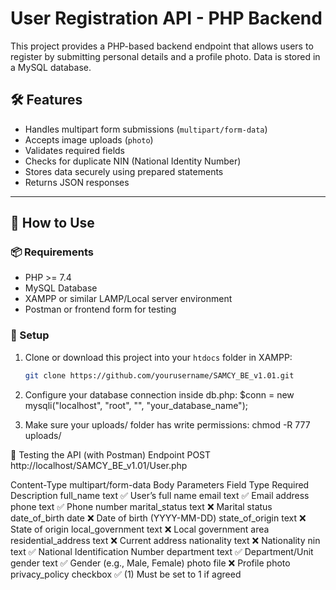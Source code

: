 # User Registration API - PHP Backend

This project provides a PHP-based backend endpoint that allows users to register by submitting personal details and a profile photo. Data is stored in a MySQL database.

## 🛠 Features

- Handles multipart form submissions (`multipart/form-data`)
- Accepts image uploads (`photo`)
- Validates required fields
- Checks for duplicate NIN (National Identity Number)
- Stores data securely using prepared statements
- Returns JSON responses


---

## 🚀 How to Use

### 📦 Requirements

- PHP >= 7.4
- MySQL Database
- XAMPP or similar LAMP/Local server environment
- Postman or frontend form for testing

### 🔧 Setup

1. Clone or download this project into your `htdocs` folder in XAMPP:

   ```bash
   git clone https://github.com/yourusername/SAMCY_BE_v1.01.git
2. Configure your database connection inside db.php:
$conn = new mysqli("localhost", "root", "", "your_database_name");

3. Make sure your uploads/ folder has write permissions:
chmod -R 777 uploads/



🧪 Testing the API (with Postman)
Endpoint
POST http://localhost/SAMCY_BE_v1.01/User.php

Content-Type
multipart/form-data
Body Parameters
Field	Type	Required	Description
full_name	text	✅	User’s full name
email	text	✅	Email address
phone	text	✅	Phone number
marital_status	text	❌	Marital status
date_of_birth	date	❌	Date of birth (YYYY-MM-DD)
state_of_origin	text	❌	State of origin
local_government	text	❌	Local government area
residential_address	text	❌	Current address
nationality	text	❌	Nationality
nin	text	✅	National Identification Number
department	text	✅	Department/Unit
gender	text	✅	Gender (e.g., Male, Female)
photo	file	❌	Profile photo
privacy_policy	checkbox	✅ (1)	Must be set to 1 if agreed




